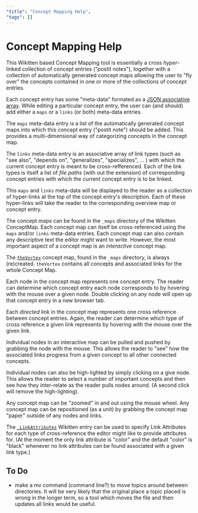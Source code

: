 ```yaml
---
"title": "Concept Mapping Help",
"tags": []
---
```

# Concept Mapping Help

This Wikitten based Concept Mapping tool is essentially a cross *hyper*-linked collection of concept entries ("postit notes"), together with a collection of automatically generated concept maps allowing the user to "fly over" the concepts contained in one or more of the collections of concept entries.

Each concept entry has some "meta-data" formated as a [JSON associative array](https://en.wikipedia.org/wiki/JSON). While editing a particular concept entry, the user can (and should) add either a `maps` or a `links` (or both) meta-data entries.

The `maps` meta-data entry is a list of the automatically generated concept maps into which this concept entry ("postit note") should be added. This provides a multi-dimensional way of categorizing concepts in the concept map.

The `links` meta-data entry is an associative array of link types (such as "see also", "depends on", "generalizes", "specializes", ... ) with which the current concept entry is meant to be cross-refferenced. Each of the link types is itself a list of *file paths* (with out the extension) of corresponding concept entries with which the current concept entry is to be linked.

This `maps` and `links` meta-data will be displayed to the reader as a collection of hyper-links at the top of the concept entry's description. Each of these hyper-links will take the reader to the corresponding overview map or concept entry.

The concept maps can be found in the `_maps` directory of the Wikitten ConceptMap. Each concept map can itself be cross-referenced using the `maps` and/or `links` meta-data entries. Each concept map can also contain any descriptive text the editor might want to write. However, the most important aspect of a concept map is an *interactive* concept map.

The [`theVortex`](_maps/theVortex.md) concept map, found in the `_maps` directory, is always (re)created. `theVortex` contains all concepts and associated links for the whole Concept Map.

Each node in the concept map represents one concept entry. The reader can determine which concept entry each node corresponds to by hovering with the mouse over a given node. Double clicking on any node will open up that concept entry in a new browser tab.

Each *directed* link in the concept map represents one cross reference between concept entries. Again, the reader can determine which type of cross reference a given link represents by hovering with the mouse over the given link.

Individual nodes in an interactive map can be pulled and pushed by grabbing the node with the mouse. This allows the reader to "see" how the associated links progress from a given concept to all other connected concepts.

Individual nodes can also be high-lighted by simply clicking on a give node. This allows the reader to select a number of important concepts and then see how they inter-relate as the reader pulls nodes around. (A second click will remove the high-lighting).

Any concept map can be "zoomed" in and out using the mouse wheel. Any concept map can be repositioned (as a unit) by grabbing the concept map "paper" outside of any nodes and links.

The [`_LinkAttributes`](_LinkAttributes.md) Wikitten entry can be used to specify Link Attributes for each type of cross-reference the editor might like to provide attributes for. (At the moment the only link attribute is "color" and the default "color" is "black" whenever no link attributes can be found associated with a given link type.)

## To Do

- make a mv command (command line?) to move topics around between directories. It will be very likely that the original place a topic placed is wrong in the longer term, so a tool which moves the file and then updates all links would be useful.
